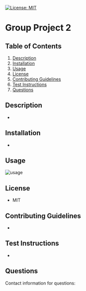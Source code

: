 [![License: MIT](https://img.shields.io/badge/License-MIT-yellow.svg)](https://opensource.org/licenses/MIT)
# Group Project 2

## Table of Contents
  
1. [Description](#description)
2. [Installation](#installation)
3. [Usage](#usage)
4. [License](#license)
5. [Contributing Guidelines](#contributing-guidelines)
6. [Test Instructions](#test-instructions)
7. [Questions](#questions)
  
## Description

* 
  
## Installation

* 

## Usage

![usage]()

## License
  
* MIT
  
## Contributing Guidelines

*

## Test Instructions

* 
  
## Questions

Contact information for questions:

  
  